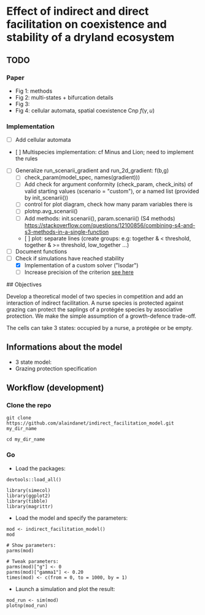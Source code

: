 # Effect of indirect and direct facilitation on coexistence and stability of a dryland ecosystem  

## TODO  

### Paper 

- Fig 1: methods
- Fig 2: multi-states + bifurcation details
- Fig 3:  
- Fig 4: cellular automata, spatial coexistence Cnp $f(\gamma, u)$ 

### Implementation 

- [ ] Add cellular automata
- [ ] Multispecies implementation: cf Minus and Lion; need to implement the
  rules 
- [ ] Generalize run_scenarii_gradient and run_2d_gradient: f(b,g)
    - [ ] check_param(model_spec, names(gradient)))
    - [ ] Add check for argument conformity (check_param, check_inits)
      of valid starting values (scenario = "custom"), or a named list (provided by init_scenarii())
    - [ ] control for plot diagram, check how many param variables there is  
    - [ ] plotnp.avg_scenarii()
    - [ ] Add methods: init.scenarii(), param.scenarii() (S4 methods)
      https://stackoverflow.com/questions/12100856/combining-s4-and-s3-methods-in-a-single-function
    - [ ] plot: separate lines (create groups: e.g: together & < threshold, together & >= threshold, low_together ...)
- [ ] Document functions
- [ ] Check if simulations have reached stability
    - [x] Implementation of a custom solver ("lsodar")
    - [ ] Increase precision of the criterion [see here](https://stackoverflow.com/questions/5802592/dealing-with-very-small-numbers-in-r?rq=1) 

## Objectives

Develop a theoretical model of two species in competition and add an interaction
of indirect facilitation. A nurse species is protected against grazing can protect the saplings of a protégée species by associative protection. We make the simple assumption of a growth-defence trade-off.

The cells can take 3 states: occupied by a nurse, a protégée or be empty.

## Informations about the model

- 3 state model:
- Grazing protection specification

## Workflow (development)

### Clone the repo

```
git clone https://github.com/alaindanet/indirect_facilitation_model.git my_dir_name

cd my_dir_name
```

### Go

- Load the packages:

```
devtools::load_all()

library(simecol)
library(ggplot2)
library(tibble)
library(magrittr)
```

- Load the model and specify the parameters:

```
mod <- indirect_facilitation_model()
mod

# Show parameters:
parms(mod)

# Tweak parameters:
parms(mod)["g"] <- 0
parms(mod)["gamma1"] <- 0.20
times(mod) <- c(from = 0, to = 1000, by = 1)
```

- Launch a simulation and plot the result:

```
mod_run <- sim(mod)
plotnp(mod_run)
```

